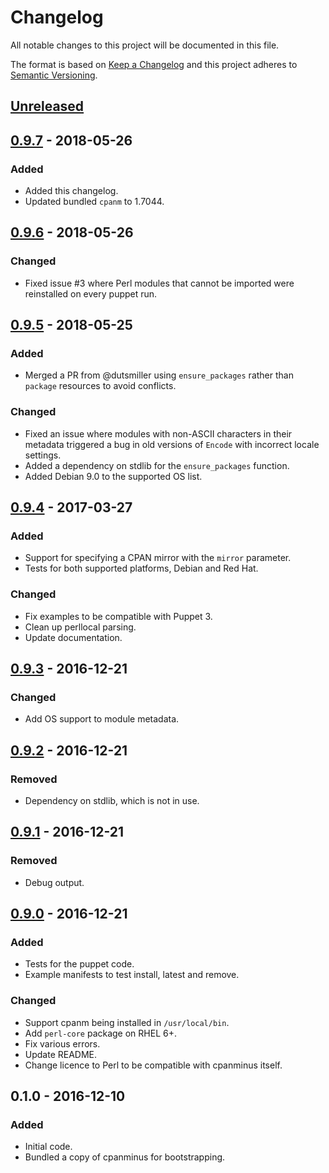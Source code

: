 # Changelog
All notable changes to this project will be documented in this file.

The format is based on [Keep a Changelog](http://keepachangelog.com/en/1.0.0/)
and this project adheres to [Semantic Versioning](http://semver.org/spec/v2.0.0.html).

## [Unreleased]

## [0.9.7] - 2018-05-26
### Added
- Added this changelog.
- Updated bundled `cpanm` to 1.7044.

## [0.9.6] - 2018-05-26
### Changed
- Fixed issue #3 where Perl modules that cannot be imported were reinstalled
  on every puppet run.

## [0.9.5] - 2018-05-25
### Added
- Merged a PR from @dutsmiller using `ensure_packages` rather than `package`
  resources to avoid conflicts.

### Changed
- Fixed an issue where modules with non-ASCII characters in their metadata
  triggered a bug in old versions of `Encode` with incorrect locale settings.
- Added a dependency on stdlib for the `ensure_packages` function.
- Added Debian 9.0 to the supported OS list.

## [0.9.4] - 2017-03-27
### Added
- Support for specifying a CPAN mirror with the `mirror` parameter.
- Tests for both supported platforms, Debian and Red Hat.

### Changed
- Fix examples to be compatible with Puppet 3.
- Clean up perllocal parsing.
- Update documentation.

## [0.9.3] - 2016-12-21
### Changed
- Add OS support to module metadata.

## [0.9.2] - 2016-12-21
### Removed
- Dependency on stdlib, which is not in use.

## [0.9.1] - 2016-12-21
### Removed
- Debug output.

## [0.9.0] - 2016-12-21
### Added
- Tests for the puppet code.
- Example manifests to test install, latest and remove.

### Changed
- Support cpanm being installed in `/usr/local/bin`.
- Add `perl-core` package on RHEL 6+.
- Fix various errors.
- Update README.
- Change licence to Perl to be compatible with cpanminus itself.

## 0.1.0 - 2016-12-10
### Added
- Initial code.
- Bundled a copy of cpanminus for bootstrapping.

[Unreleased]: https://github.com/olivierlacan/keep-a-changelog/compare/v0.9.7...HEAD
[0.9.7]: https://github.com/olivierlacan/keep-a-changelog/compare/v0.9.6...v0.9.7
[0.9.6]: https://github.com/olivierlacan/keep-a-changelog/compare/v0.9.5...v0.9.6
[0.9.5]: https://github.com/olivierlacan/keep-a-changelog/compare/v0.9.4...v0.9.5
[0.9.4]: https://github.com/olivierlacan/keep-a-changelog/compare/v0.9.3...v0.9.4
[0.9.3]: https://github.com/olivierlacan/keep-a-changelog/compare/v0.9.2...v0.9.3
[0.9.2]: https://github.com/olivierlacan/keep-a-changelog/compare/v0.9.1...v0.9.2
[0.9.1]: https://github.com/olivierlacan/keep-a-changelog/compare/v0.9.0...v0.9.1
[0.9.0]: https://github.com/olivierlacan/keep-a-changelog/compare/v0.1.0...v0.9.0
